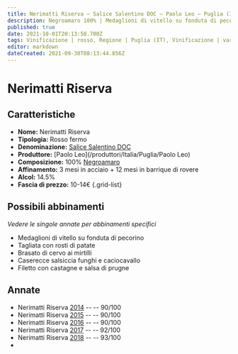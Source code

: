 ```yaml
---
title: Nerimatti Riserva – Salice Salentino DOC – Paolo Leo – Puglia (IT) – 10-14€ – 4★-5★
description: Negroamaro 100% | Medaglioni di vitello su fonduta di pecorino – Tagliata con rosti di patate – Brasato di cervo ai mirtilli – Caserecce salsiccia funghi e caciocavallo – Filetto con castagne e salsa di prugne
published: true
date: 2021-10-01T20:13:58.700Z
tags: Vinificazione | rosso, Regione | Puglia (IT), Vinificazione | varietale, Vinificazione | fermo, Valutazioni | 5 stelle, negroamaro, Prezzi | 10-14€, Alimento | vitello, Aromatizzazione | con fonduta di pecorino, tagliata con rosti di patate, brasato di cervo ai mirtilli, filetto con castagne e salsa di prugne
editor: markdown
dateCreated: 2021-09-30T08:13:44.856Z
---
```


# Nerimatti Riserva

## Caratteristiche
- **Nome:** Nerimatti Riserva
- **Tipologia:** Rosso fermo
- **Denominazione:** [Salice Salentino DOC](/denominazioni/Italia/Puglia/DOC/Salice-Salentino)
- **Produttore:** [Paolo Leo](/produttori/Italia/Puglia/Paolo Leo) 
- **Composizione:** 100% [Negroamaro](/vitigni/Italia/bacca-nera/negroamaro)
- **Affinamento:** 3 mesi in acciaio + 12 mesi in barrique di rovere
- **Alcol:** 14.5%
- **Fascia di prezzo:** 10-14€
{.grid-list}



## Possibili abbinamenti
*Vedere le singole annate per abbinamenti specifici*

- Medaglioni di vitello su fonduta di pecorino
- Tagliata con rosti di patate
- Brasato di cervo ai mirtilli
- Caserecce salsiccia funghi e caciocavallo
- Filetto con castagne e salsa di prugne

## Annate
- Nerimatti Riserva [2014](vini/Italia/Puglia/Paolo-Leo/Nerimatti-Riserva/2014) -- <span class="star-4"></span> -- 90/100
- Nerimatti Riserva [2015](vini/Italia/Puglia/Paolo-Leo/Nerimatti-Riserva/2015) -- <span class="star-4"></span> -- 90/100
- Nerimatti Riserva [2016](vini/Italia/Puglia/Paolo-Leo/Nerimatti-Riserva/2016) -- <span class="star-4"></span> -- 90/100
- Nerimatti Riserva [2017](vini/Italia/Puglia/Paolo-Leo/Nerimatti-Riserva/2017) -- <span class="star-5"></span> -- 92/100
- Nerimatti Riserva [2018](vini/Italia/Puglia/Paolo-Leo/Nerimatti-Riserva/2018) -- <span class="star-5"></span> -- 93/100
- 
